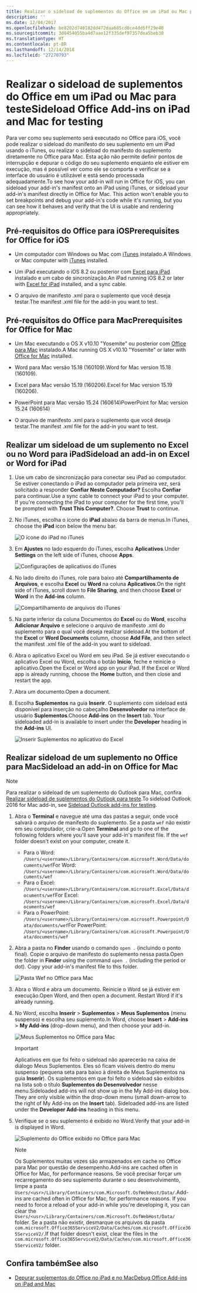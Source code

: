 ```yaml
---
title: Realizar o sideload de suplementos do Office em um iPad ou Mac para teste
description: ''
ms.date: 12/04/2017
ms.openlocfilehash: be8202d740182dd472daa685cd8ce4dd5ff29e40
ms.sourcegitcommit: 3d8454055ba4d7aae12f335def97357dea5beb30
ms.translationtype: HT
ms.contentlocale: pt-BR
ms.lasthandoff: 12/14/2018
ms.locfileid: "27270793"
---
```

# <a name="sideload-office-add-ins-on-ipad-and-mac-for-testing"></a><span data-ttu-id="5cac4-102">Realizar o sideload de suplementos do Office em um iPad ou Mac para teste</span><span class="sxs-lookup"><span data-stu-id="5cac4-102">Sideload Office Add-ins on iPad and Mac for testing</span></span>

<span data-ttu-id="5cac4-p101">Para ver como seu suplemento será executado no Office para iOS, você pode realizar o sideload do manifesto do seu suplemento em um iPad usando o iTunes, ou realizar o sideload do manifesto do suplemento diretamente no Office para Mac. Esta ação não permite definir pontos de interrupção e depurar o código do seu suplemento enquanto ele estiver em execução, mas é possível ver como ele se comporta e verificar se a interface do usuário é utilizável e está sendo processada adequadamente.</span><span class="sxs-lookup"><span data-stu-id="5cac4-p101">To see how your add-in will run in Office for iOS, you can sideload your add-in's manifest onto an iPad using iTunes, or sideload your add-in's manifest directly in Office for Mac. This action won't enable you to set breakpoints and debug your add-in's code while it's running, but you can see how it behaves and verify that the UI is usable and rendering appropriately.</span></span> 

## <a name="prerequisites-for-office-for-ios"></a><span data-ttu-id="5cac4-105">Pré-requisitos do Office para iOS</span><span class="sxs-lookup"><span data-stu-id="5cac4-105">Prerequisites for Office for iOS</span></span>

- <span data-ttu-id="5cac4-106">Um computador com Windows ou Mac com [iTunes](https://www.apple.com/itunes/download/) instalado.</span><span class="sxs-lookup"><span data-stu-id="5cac4-106">A Windows or Mac computer with [iTunes](https://www.apple.com/itunes/download/) installed.</span></span>
    
- <span data-ttu-id="5cac4-107">Um iPad executando o iOS 8.2 ou posterior com [Excel para iPad](https://itunes.apple.com/us/app/microsoft-excel/id586683407?mt=8) instalado e um cabo de sincronização.</span><span class="sxs-lookup"><span data-stu-id="5cac4-107">An iPad running iOS 8.2 or later with [Excel for iPad](https://itunes.apple.com/us/app/microsoft-excel/id586683407?mt=8) installed, and a sync cable.</span></span>
    
- <span data-ttu-id="5cac4-108">O arquivo de manifesto .xml para o suplemento que você deseja testar.</span><span class="sxs-lookup"><span data-stu-id="5cac4-108">The manifest .xml file for the add-in you want to test.</span></span>
    

## <a name="prerequisites-for-office-for-mac"></a><span data-ttu-id="5cac4-109">Pré-requisitos do Office para Mac</span><span class="sxs-lookup"><span data-stu-id="5cac4-109">Prerequisites for Office for Mac</span></span>

- <span data-ttu-id="5cac4-110">Um Mac executando o OS X v10.10 "Yosemite" ou posterior com [Office para Mac](https://products.office.com/buy/compare-microsoft-office-products?tab=omac) instalado.</span><span class="sxs-lookup"><span data-stu-id="5cac4-110">A Mac running OS X v10.10 "Yosemite" or later with [Office for Mac](https://products.office.com/buy/compare-microsoft-office-products?tab=omac) installed.</span></span>
    
- <span data-ttu-id="5cac4-111">Word para Mac versão 15.18 (160109).</span><span class="sxs-lookup"><span data-stu-id="5cac4-111">Word for Mac version 15.18 (160109).</span></span>
   
- <span data-ttu-id="5cac4-112">Excel para Mac versão 15.19 (160206).</span><span class="sxs-lookup"><span data-stu-id="5cac4-112">Excel for Mac version 15.19 (160206).</span></span>

- <span data-ttu-id="5cac4-113">PowerPoint para Mac versão 15.24 (160614)</span><span class="sxs-lookup"><span data-stu-id="5cac4-113">PowerPoint for Mac version 15.24 (160614)</span></span>
    
- <span data-ttu-id="5cac4-114">O arquivo de manifesto .xml para o suplemento que você deseja testar.</span><span class="sxs-lookup"><span data-stu-id="5cac4-114">The manifest .xml file for the add-in you want to test.</span></span>
    

## <a name="sideload-an-add-in-on-excel-or-word-for-ipad"></a><span data-ttu-id="5cac4-115">Realizar um sideload de um suplemento no Excel ou no Word para iPad</span><span class="sxs-lookup"><span data-stu-id="5cac4-115">Sideload an add-in on Excel or Word for iPad</span></span>

1. <span data-ttu-id="5cac4-p102">Use um cabo de sincronização para conectar seu iPad ao computador. Se estiver conectando o iPad ao computador pela primeira vez, será solicitado a responder **Confiar Neste Computador?** Escolha **Confiar** para continuar.</span><span class="sxs-lookup"><span data-stu-id="5cac4-p102">Use a sync cable to connect your iPad to your computer. If you're connecting the iPad to your computer for the first time, you'll be prompted with  **Trust This Computer?**. Choose **Trust** to continue.</span></span>

2. <span data-ttu-id="5cac4-119">No iTunes, escolha o ícone do **iPad** abaixo da barra de menus.</span><span class="sxs-lookup"><span data-stu-id="5cac4-119">In iTunes, choose the  **iPad** icon below the menu bar.</span></span>
    
    ![O ícone do iPad no iTunes](../images/ipad.png)

3. <span data-ttu-id="5cac4-121">Em **Ajustes** no lado esquerdo do iTunes, escolha **Aplicativos**.</span><span class="sxs-lookup"><span data-stu-id="5cac4-121">Under  **Settings** on the left side of iTunes, choose **Apps**.</span></span>
    
    ![Configurações de aplicativos do iTunes](../images/file-settings-apps.png)

4. <span data-ttu-id="5cac4-123">No lado direito do iTunes, role para baixo até **Compartilhamento de Arquivos**, e escolha **Excel** ou **Word** na coluna **Aplicativos**.</span><span class="sxs-lookup"><span data-stu-id="5cac4-123">On the right side of iTunes, scroll down to  **File Sharing**, and then choose  **Excel** or **Word** in the **Add-ins** column.</span></span>
    
    ![Compartilhamento de arquivos do iTunes](../images/file-sharing.png)

5. <span data-ttu-id="5cac4-125">Na parte inferior da coluna Documentos do **Excel** ou do **Word**, escolha **Adicionar Arquivo** e selecione o arquivo de manifesto .xml do suplemento para o qual você deseja realizar sideload.</span><span class="sxs-lookup"><span data-stu-id="5cac4-125">At the bottom of the  **Excel** or **Word Documents** column, choose **Add File**, and then select the manifest .xml file of the add-in you want to sideload.</span></span> 
    
6. <span data-ttu-id="5cac4-p103">Abra o aplicativo Excel ou Word em seu iPad. Se já estiver executando o aplicativo Excel ou Word, escolha o botão **Início**, feche e reinicie o aplicativo.</span><span class="sxs-lookup"><span data-stu-id="5cac4-p103">Open the Excel or Word app on your iPad. If the Excel or Word app is already running, choose the  **Home** button, and then close and restart the app.</span></span>
    
7. <span data-ttu-id="5cac4-128">Abra um documento.</span><span class="sxs-lookup"><span data-stu-id="5cac4-128">Open a document.</span></span>
    
8. <span data-ttu-id="5cac4-129">Escolha **Suplementos** na guia **Inserir**. O suplemento com sideload está disponível para inserção no cabeçalho **Desenvolvedor** na interface de usuário **Suplementos**.</span><span class="sxs-lookup"><span data-stu-id="5cac4-129">Choose  **Add-ins** on the **Insert** tab. Your sideloaded add-in is available to insert under the **Developer** heading in the **Add-ins** UI.</span></span>
    
    ![Inserir Suplementos no aplicativo do Excel](../images/excel-insert-add-in.png)


## <a name="sideload-an-add-in-on-office-for-mac"></a><span data-ttu-id="5cac4-131">Realizar sideload de um suplemento no Office para Mac</span><span class="sxs-lookup"><span data-stu-id="5cac4-131">Sideload an add-in on Office for Mac</span></span>

> [!NOTE]
> <span data-ttu-id="5cac4-132">Para realizar o sideload de um suplemento do Outlook para Mac, confira [Realizar sideload de suplementos do Outlook para teste](https://docs.microsoft.com/outlook/add-ins/sideload-outlook-add-ins-for-testing).</span><span class="sxs-lookup"><span data-stu-id="5cac4-132">To sideload Outlook 2016 for Mac add-in, see [Sideload Outlook add-ins for testing](https://docs.microsoft.com/outlook/add-ins/sideload-outlook-add-ins-for-testing).</span></span>

1. <span data-ttu-id="5cac4-p104">Abra o **Terminal** e navegue até uma das pastas a seguir, onde você salvará o arquivo de manifesto do suplemento. Se a pasta `wef` não existir em seu computador, crie-a.</span><span class="sxs-lookup"><span data-stu-id="5cac4-p104">Open  **Terminal** and go to one of the following folders where you'll save your add-in's manifest file. If the `wef` folder doesn't exist on your computer, create it.</span></span>
    
    - <span data-ttu-id="5cac4-135">Para o Word:  `/Users/<username>/Library/Containers/com.microsoft.Word/Data/documents/wef`</span><span class="sxs-lookup"><span data-stu-id="5cac4-135">For Word:  `/Users/<username>/Library/Containers/com.microsoft.Word/Data/documents/wef`</span></span>    
    - <span data-ttu-id="5cac4-136">Para o Excel:  `/Users/<username>/Library/Containers/com.microsoft.Excel/Data/documents/wef`</span><span class="sxs-lookup"><span data-stu-id="5cac4-136">For Excel:  `/Users/<username>/Library/Containers/com.microsoft.Excel/Data/documents/wef`</span></span>
    - <span data-ttu-id="5cac4-137">Para o PowerPoint: `/Users/<username>/Library/Containers/com.microsoft.Powerpoint/Data/documents/wef`</span><span class="sxs-lookup"><span data-stu-id="5cac4-137">For PowerPoint: `/Users/<username>/Library/Containers/com.microsoft.Powerpoint/Data/documents/wef`</span></span>
    
2. <span data-ttu-id="5cac4-p105">Abra a pasta no **Finder** usando o comando `open .` (incluindo o ponto final). Copie o arquivo de manifesto do suplemento nessa pasta.</span><span class="sxs-lookup"><span data-stu-id="5cac4-p105">Open the folder in  **Finder** using the command `open .` (including the period or dot). Copy your add-in's manifest file to this folder.</span></span>
    
    ![Pasta Wef no Office para Mac](../images/all-my-files.png)

3. <span data-ttu-id="5cac4-p106">Abra o Word e abra um documento. Reinicie o Word se já estiver em execução.</span><span class="sxs-lookup"><span data-stu-id="5cac4-p106">Open Word, and then open a document. Restart Word if it's already running.</span></span>
    
4. <span data-ttu-id="5cac4-143">No Word, escolha **Inserir** > **Suplementos** > **Meus Suplementos** (menu suspenso) e escolha seu suplemento.</span><span class="sxs-lookup"><span data-stu-id="5cac4-143">In Word, choose  **Insert** > **Add-ins** > **My Add-ins** (drop-down menu), and then choose your add-in.</span></span>
    
    ![Meus Suplementos no Office para Mac](../images/my-add-ins-wikipedia.png)

    > [!IMPORTANT]
    > <span data-ttu-id="5cac4-p107">Aplicativos em que foi feito o sideload não aparecerão na caixa de diálogo Meus Suplementos. Eles só ficam visíveis dentro do menu suspenso (pequena seta para baixo à direita de Meus Suplementos na guia **Inserir**). Os suplementos em que foi feito o sideload são exibidos na lista sob o título **Suplementos do Desenvolvedor** nesse menu.</span><span class="sxs-lookup"><span data-stu-id="5cac4-p107">Sideloaded add-ins will not show up in the My Add-ins dialog box. They are only visible within the drop-down menu (small down-arrow to the right of My Add-ins on the **Insert** tab). Sideloaded add-ins are listed under the **Developer Add-ins** heading in this menu.</span></span> 
    
5. <span data-ttu-id="5cac4-148">Verifique se o seu suplemento é exibido no Word.</span><span class="sxs-lookup"><span data-stu-id="5cac4-148">Verify that your add-in is displayed in Word.</span></span>
    
    ![Suplemento do Office exibido no Office para Mac](../images/lorem-ipsum-wikipedia.png)
    
    > [!NOTE]
    > <span data-ttu-id="5cac4-150">Os Suplementos muitas vezes são armazenados em cache no Office para Mac por questão de desempenho.</span><span class="sxs-lookup"><span data-stu-id="5cac4-150">Add-ins are cached often in Office for Mac, for performance reasons.</span></span> <span data-ttu-id="5cac4-151">Se você precisar forçar um recarregamento do seu suplemento durante o seu desenvolvimento, limpe a pasta `Users/<usr>/Library/Containers/com.Microsoft.OsfWebHost/Data/`.</span><span class="sxs-lookup"><span data-stu-id="5cac4-151">Add-ins are cached often in Office for Mac, for performance reasons. If you need to force a reload of your add-in while you're developing it, you can clear the `Users/<usr>/Library/Containers/com.Microsoft.OsfWebHost/Data/` folder.</span></span> <span data-ttu-id="5cac4-152">Se a pasta não existir, desmarque os arquivos da pasta `com.microsoft.Office365ServiceV2/Data/Caches/com.microsoft.Office365ServiceV2/`.</span><span class="sxs-lookup"><span data-stu-id="5cac4-152">If that folder doesn't exist, clear the files in the `com.microsoft.Office365ServiceV2/Data/Caches/com.microsoft.Office365ServiceV2/` folder.</span></span>

## <a name="see-also"></a><span data-ttu-id="5cac4-153">Confira também</span><span class="sxs-lookup"><span data-stu-id="5cac4-153">See also</span></span>

- [<span data-ttu-id="5cac4-154">Depurar suplementos do Office no iPad e no Mac</span><span class="sxs-lookup"><span data-stu-id="5cac4-154">Debug Office Add-ins on iPad and Mac</span></span>](debug-office-add-ins-on-ipad-and-mac.md)
    
